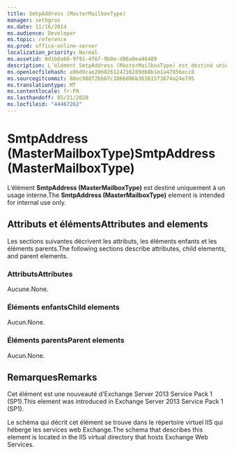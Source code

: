 ```yaml
---
title: SmtpAddress (MasterMailboxType)
manager: sethgros
ms.date: 11/16/2014
ms.audience: Developer
ms.topic: reference
ms.prod: office-online-server
localization_priority: Normal
ms.assetid: 0d1b8a68-9f91-4f6f-9b0e-d86a9ea46489
description: L’élément SmtpAddress (MasterMailboxType) est destiné uniquement à un usage interne.
ms.openlocfilehash: a9bd9cae206026124216289db8b1e1a47856ecc8
ms.sourcegitcommit: 88ec988f2bb67c1866d06b361615f3674a24e795
ms.translationtype: MT
ms.contentlocale: fr-FR
ms.lasthandoff: 05/31/2020
ms.locfileid: "44467262"
---
```

# <a name="smtpaddress-mastermailboxtype"></a><span data-ttu-id="2391b-103">SmtpAddress (MasterMailboxType)</span><span class="sxs-lookup"><span data-stu-id="2391b-103">SmtpAddress (MasterMailboxType)</span></span>

<span data-ttu-id="2391b-104">L’élément **SmtpAddress (MasterMailboxType)** est destiné uniquement à un usage interne.</span><span class="sxs-lookup"><span data-stu-id="2391b-104">The **SmtpAddress (MasterMailboxType)** element is intended for internal use only.</span></span> 

## <a name="attributes-and-elements"></a><span data-ttu-id="2391b-105">Attributs et éléments</span><span class="sxs-lookup"><span data-stu-id="2391b-105">Attributes and elements</span></span>

<span data-ttu-id="2391b-106">Les sections suivantes décrivent les attributs, les éléments enfants et les éléments parents.</span><span class="sxs-lookup"><span data-stu-id="2391b-106">The following sections describe attributes, child elements, and parent elements.</span></span>
  
### <a name="attributes"></a><span data-ttu-id="2391b-107">Attributs</span><span class="sxs-lookup"><span data-stu-id="2391b-107">Attributes</span></span>

<span data-ttu-id="2391b-108">Aucune.</span><span class="sxs-lookup"><span data-stu-id="2391b-108">None.</span></span>
  
### <a name="child-elements"></a><span data-ttu-id="2391b-109">Éléments enfants</span><span class="sxs-lookup"><span data-stu-id="2391b-109">Child elements</span></span>

<span data-ttu-id="2391b-110">Aucun.</span><span class="sxs-lookup"><span data-stu-id="2391b-110">None.</span></span>
  
### <a name="parent-elements"></a><span data-ttu-id="2391b-111">Éléments parents</span><span class="sxs-lookup"><span data-stu-id="2391b-111">Parent elements</span></span>

<span data-ttu-id="2391b-112">Aucun.</span><span class="sxs-lookup"><span data-stu-id="2391b-112">None.</span></span>
  
## <a name="remarks"></a><span data-ttu-id="2391b-113">Remarques</span><span class="sxs-lookup"><span data-stu-id="2391b-113">Remarks</span></span>

<span data-ttu-id="2391b-114">Cet élément est une nouveauté d'Exchange Server 2013 Service Pack 1 (SP1).</span><span class="sxs-lookup"><span data-stu-id="2391b-114">This element was introduced in Exchange Server 2013 Service Pack 1 (SP1).</span></span>
  
<span data-ttu-id="2391b-115">Le schéma qui décrit cet élément se trouve dans le répertoire virtuel IIS qui héberge les services web Exchange.</span><span class="sxs-lookup"><span data-stu-id="2391b-115">The schema that describes this element is located in the IIS virtual directory that hosts Exchange Web Services.</span></span>
  

